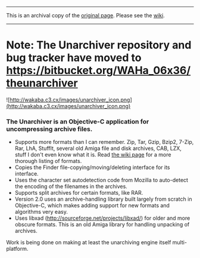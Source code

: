 -------------------------------------------------------------------------------

This is an archival copy of the [original page](https://code.google.com/archive/p/theunarchiver).  Please see the [wiki](https://github.com/mietek/theunarchiver/wiki).

-------------------------------------------------------------------------------

# Note: The Unarchiver repository and bug tracker have moved to https://bitbucket.org/WAHa_06x36/theunarchiver #

![http://wakaba.c3.cx/images/unarchiver_icon.png](http://wakaba.c3.cx/images/unarchiver_icon.png)

### The Unarchiver is an Objective-C application for uncompressing archive files. ###

  * Supports more formats than I can remember. Zip, Tar, Gzip, Bzip2, 7-Zip, Rar, LhA, StuffIt, several old Amiga file and disk archives, CAB, LZX, stuff I don't even know what it is. Read [the wiki page](https://github.com/mietek/theunarchiver/wiki/SupportedFormats) for a more thorough listing of formats.
  * Copies the Finder file-copying/moving/deleting interface for its interface.
  * Uses the character set autodetection code from Mozilla to auto-detect the encoding of the filenames in the archives.
  * Supports split archives for certain formats, like RAR.
  * Version 2.0 uses an archive-handling library built largely from scratch in Objective-C, which makes adding support for new formats and algorithms very easy.
  * Uses libxad (http://sourceforge.net/projects/libxad/) for older and more obscure formats. This is an old Amiga library for handling unpacking of archives.

Work is being done on making at least the unarchiving engine itself multi-platform.
